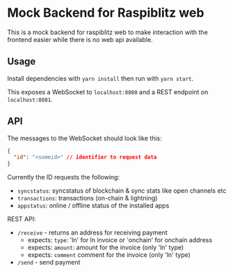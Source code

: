 # Mock Backend for Raspiblitz web

This is a mock backend for raspiblitz web to make interaction with the frontend easier while there is no web api available.

## Usage

Install dependencies with `yarn install` then run with `yarn start`.

This exposes a WebSocket to `localhost:8080` and a REST endpoint on `localhost:8081`.

## API

The messages to the WebSocket should look like this:

```json
{
  "id": "<someid>" // identifier to request data
}
```

Currently the ID requests the following:

- `syncstatus`: syncstatus of blockchain & sync stats like open channels etc
- `transactions`: transactions (on-chain & lightning)
- `appstatus`: online / offline status of the installed apps

REST API:

- `/receive` - returns an address for receiving payment
  - expects: `type`: 'ln' for ln invoice or 'onchain' for onchain address
  - expects: `amount`: amount for the invoice (only 'ln' type)
  - expects: `comment` comment for the invoice (only 'ln' type)
- `/send` - send payment

